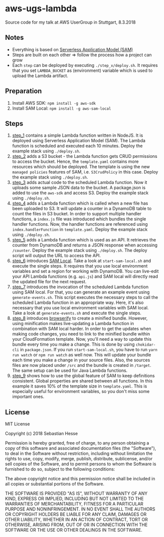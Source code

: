 # aws-ugs-lambda
Source code for my talk at AWS UserGroup in Stuttgart, 8.3.2018


## Notes
- Everything is based on [Serverless Application Model (SAM)](https://github.com/awslabs/serverless-application-model)
- Steps are built on each other => follow the process how a project can grow
- Each `step` can be deployed by executing `./step_x/deploy.sh`.
It requires that you set `LAMBDA_BUCKET` as (environment) variable which is used to upload the Lambda artifact.


## Preparation
1. Install AWS SDK: `npm install -g aws-sdk`
2. Install SAM Local: `npm install -g aws-sam-local`


## Steps
1. [step_1](./step_1) contains a simple Lambda function written in NodeJS.
It is deployed using Serverless Application Model (SAM).
The Lambda function is scheduled and executed each 10 minutes.
Deploy the example stack using `./deploy.sh`.
2. [step_2](./step_2) adds a S3 bucket - the Lambda function gets CRUD permissions to access the bucket.
Hence, the `template.yaml` contains more resources which should be deployed.
The template is using the new `managed policies` features of SAM, i.e. `S3CrudPolicy` in this case.
Deploy the example stack using `./deploy.sh`.
3. [step_3](./step_3) adds actual code to the scheduled Lambda function.
Now it uploads some sample JSON data to the bucket.
A package.json is added to use the `aws-sdk` and access S3.
Deploy the example stack using `./deploy.sh`.
4. [step_4](./step_4) adds a Lambda function which is called when a new file has been uploaded to S3.
It will update a counter in a DynamoDB table to count the files in S3 bucket.
In order to support multiple handler functions, a `index.js` file was introduced which bundles the single handler functions.
Now, the handler functions are referenced using `index.handlerFunction` in `template.yaml`.
Deploy the example stack using `./deploy.sh`.
5. [step_5](./step_5) adds a Lambda function which is used as an API.
It retrieves the counter from DynamoDB and returns a JSON response when accessing `/counter`.
Deploy the example stack using `./deploy.sh`.
The deploy script will output the URL to access the API.
6. [step_6](./step_6) introduces [SAM Local](https://github.com/awslabs/aws-sam-local).
Take a look at `start-sam-local.sh` and execute the single steps.
It requires that you use local environment variables and set a region for working with DynamoDB.
You can live-edit your API Lambda functions (e.g. `api.js`) and SAM local will directly read the updated file for the next request.
7. [step_7](./step_7) introduces the invocation of the scheduled Lambda function using SAM local.
For that, you can generate an example event using `generate-events.sh`.
This script executes the necessary steps to call the scheduled Lambda function in an appropriate way.
Here, it's also necessary that you use local environment variables with SAM local.
Take a look at `generate-events.sh` and execute the single steps.
8. [step_8](./step_8) introduces [browserify](http://browserify.org/) to create a minified bundle.
However, using minification makes live-updating a Lambda function in combination with SAM local harder.
In order to get the updates when making code changes, you need to link to the minified bundle within your CloudFormation template.
Now, you'll need a way to update this bundle every time you make a change.
This is done by using `chokidar-cli` in `package.json`.
If you run `start-sam-local.sh`, you have to run `yarn run watch` or `npm run watch` as well now.
This will update your bundle each time you make a change in your source files.
Also, the sources files are now placed under `/src` and the bundle is created in `/target`.
The same setup can be used for Java Lambda functions.
9. [step_9](./step_9) shows how to use the global feature of SAM to keep definitions consistent.
Global properties are shared between all functions.
In this example it saves 10% of the template size in `template.yaml`.
This is especially useful for environment variables, so you don't miss some important ones.


## License

MIT License

Copyright (c) 2018 Sebastian Hesse

Permission is hereby granted, free of charge, to any person obtaining a copy
of this software and associated documentation files (the "Software"), to deal
in the Software without restriction, including without limitation the rights
to use, copy, modify, merge, publish, distribute, sublicense, and/or sell
copies of the Software, and to permit persons to whom the Software is
furnished to do so, subject to the following conditions:

The above copyright notice and this permission notice shall be included in all
copies or substantial portions of the Software.

THE SOFTWARE IS PROVIDED "AS IS", WITHOUT WARRANTY OF ANY KIND, EXPRESS OR
IMPLIED, INCLUDING BUT NOT LIMITED TO THE WARRANTIES OF MERCHANTABILITY,
FITNESS FOR A PARTICULAR PURPOSE AND NONINFRINGEMENT. IN NO EVENT SHALL THE
AUTHORS OR COPYRIGHT HOLDERS BE LIABLE FOR ANY CLAIM, DAMAGES OR OTHER
LIABILITY, WHETHER IN AN ACTION OF CONTRACT, TORT OR OTHERWISE, ARISING FROM,
OUT OF OR IN CONNECTION WITH THE SOFTWARE OR THE USE OR OTHER DEALINGS IN THE
SOFTWARE.

